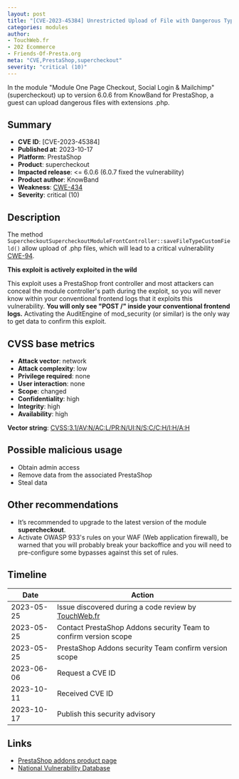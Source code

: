 ```yaml
---
layout: post
title: "[CVE-2023-45384] Unrestricted Upload of File with Dangerous Type in One Page Checkout, Social Login & Mailchimp module for PrestaShop"
categories: modules
author:
- TouchWeb.fr
- 202 Ecommerce
- Friends-Of-Presta.org
meta: "CVE,PrestaShop,supercheckout"
severity: "critical (10)"
---
```


In the module "Module One Page Checkout, Social Login & Mailchimp" (supercheckout) up to version 6.0.6 from KnowBand for PrestaShop, a guest can upload dangerous files with extensions .php.


## Summary

* **CVE ID**: [CVE-2023-45384]
* **Published at**: 2023-10-17
* **Platform**: PrestaShop
* **Product**: supercheckout
* **Impacted release**: <= 6.0.6 (6.0.7 fixed the vulnerability)
* **Product author**: KnowBand
* **Weakness**: [CWE-434](https://cwe.mitre.org/data/definitions/434.html)
* **Severity**: critical (10)

## Description

The method `SupercheckoutSupercheckoutModuleFrontController::saveFileTypeCustomField()` allow upload of .php files, which will lead to a critical vulnerability [CWE-94](https://cwe.mitre.org/data/definitions/94.html).

**This exploit is actively exploited in the wild**

This exploit uses a PrestaShop front controller and most attackers can conceal the module controller's path during the exploit, so you will never know within your conventional frontend logs that it exploits this vulnerability. **You will only see "POST /" inside your conventional frontend logs.** Activating the AuditEngine of mod_security (or similar) is the only way to get data to confirm this exploit.

## CVSS base metrics

* **Attack vector**: network
* **Attack complexity**: low
* **Privilege required**: none
* **User interaction**: none
* **Scope**: changed
* **Confidentiality**: high
* **Integrity**: high
* **Availability**: high

**Vector string**: [CVSS:3.1/AV:N/AC:L/PR:N/UI:N/S:C/C:H/I:H/A:H](https://nvd.nist.gov/vuln-metrics/cvss/v3-calculator?vector=AV:N/AC:L/PR:N/UI:N/S:C/C:H/I:H/A:H)

## Possible malicious usage

* Obtain admin access
* Remove data from the associated PrestaShop
* Steal data

## Other recommendations

* It’s recommended to upgrade to the latest version of the module **supercheckout**.
* Activate OWASP 933's rules on your WAF (Web application firewall), be warned that you will probably break your backoffice and you will need to pre-configure some bypasses against this set of rules.

## Timeline

| Date | Action |
|--|--|
| 2023-05-25 | Issue discovered during a code review by [TouchWeb.fr](https://www.touchweb.fr) |
| 2023-05-25 | Contact PrestaShop Addons security Team to confirm version scope |
| 2023-05-25 | PrestaShop Addons security Team confirm version scope |
| 2023-06-06 | Request a CVE ID |
| 2023-10-11 | Received CVE ID |
| 2023-10-17 | Publish this security advisory |

## Links

* [PrestaShop addons product page](https://addons.prestashop.com/fr/processus-rapide-commande/18016-one-page-checkout-social-login-mailchimp.html)
* [National Vulnerability Database](https://nvd.nist.gov/vuln/detail/CVE-2023-45384)
